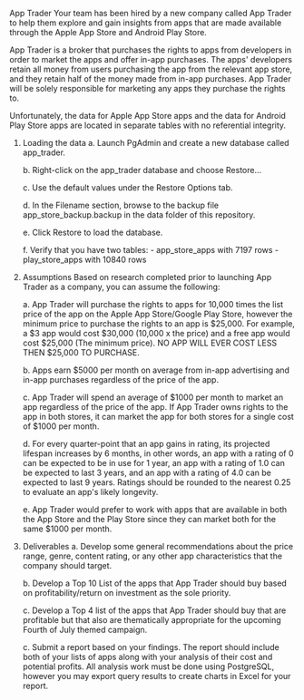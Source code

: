 App Trader
Your team has been hired by a new company called App Trader to help them explore and gain insights from apps that are made available through the Apple App Store and Android Play Store.   

App Trader is a broker that purchases the rights to apps from developers in order to market the apps and offer in-app purchases. The apps' developers retain all money from users purchasing the app from the relevant app store, and they retain half of the money made from in-app purchases. App Trader will be solely responsible for marketing any apps they purchase the rights to.

Unfortunately, the data for Apple App Store apps and the data for Android Play Store apps are located in separate tables with no referential integrity.

1. Loading the data
	a. Launch PgAdmin and create a new database called app_trader.

	b. Right-click on the app_trader database and choose Restore...

	c. Use the default values under the Restore Options tab.

	d. In the Filename section, browse to the backup file app_store_backup.backup in the data folder of this repository.

	e. Click Restore to load the database.

	f. Verify that you have two tables:
		- app_store_apps with 7197 rows
		- play_store_apps with 10840 rows

2. Assumptions
Based on research completed prior to launching App Trader as a company, you can assume the following:

	a. App Trader will purchase the rights to apps for 10,000 times the list price of the app on the Apple App Store/Google Play Store, however the minimum price to purchase the rights to an app is $25,000. For example, a $3 app would cost $30,000 (10,000 x the price) and a free app would cost $25,000 (The minimum price). NO APP WILL EVER COST LESS THEN $25,000 TO PURCHASE.

	b. Apps earn $5000 per month on average from in-app advertising and in-app purchases regardless of the price of the app.

	c. App Trader will spend an average of $1000 per month to market an app regardless of the price of the app. If App Trader owns rights to the app in both stores, it can market the app for both stores for a single cost of $1000 per month.

	d. For every quarter-point that an app gains in rating, its projected lifespan increases by 6 months, in other words, an app with a rating of 0 can be expected to be in use for 1 year, an app with a rating of 1.0 can be expected to last 3 years, and an app with a rating of 4.0 can be expected to last 9 years. Ratings should be rounded to the nearest 0.25 to evaluate an app's likely longevity.

	e. App Trader would prefer to work with apps that are available in both the App Store and the Play Store since they can market both for the same $1000 per month.

3. Deliverables
	a. Develop some general recommendations about the price range, genre, content rating, or any other app characteristics that the company should target.

	b. Develop a Top 10 List of the apps that App Trader should buy based on profitability/return on investment as the sole priority.

	c. Develop a Top 4 list of the apps that App Trader should buy that are profitable but that also are thematically appropriate for the upcoming Fourth of July themed campaign.

	c. Submit a report based on your findings. The report should include both of your lists of apps along with your analysis of their cost and potential profits. All analysis work must be done using PostgreSQL, however you may export query results to create charts in Excel for your report.